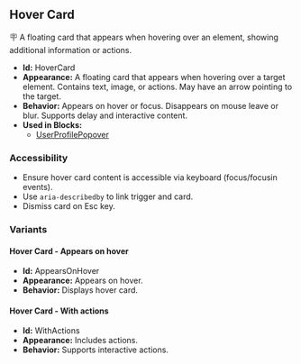 ## Hover Card
🪧 A floating card that appears when hovering over an element, showing additional information or actions.
- **Id:** HoverCard
- **Appearance:** A floating card that appears when hovering over a target element. Contains text, image, or actions. May have an arrow pointing to the target.
- **Behavior:** Appears on hover or focus. Disappears on mouse leave or blur. Supports delay and interactive content.
- **Used in Blocks:**
  - [UserProfilePopover](../blocks/UserProfilePopover.md)
### Accessibility
- Ensure hover card content is accessible via keyboard (focus/focusin events).
- Use `aria-describedby` to link trigger and card.
- Dismiss card on Esc key.

### Variants
#### Hover Card - **Appears on hover**
- **Id:** AppearsOnHover
- **Appearance:** Appears on hover.
- **Behavior:** Displays hover card.
#### Hover Card - **With actions**
- **Id:** WithActions
- **Appearance:** Includes actions.
- **Behavior:** Supports interactive actions.
